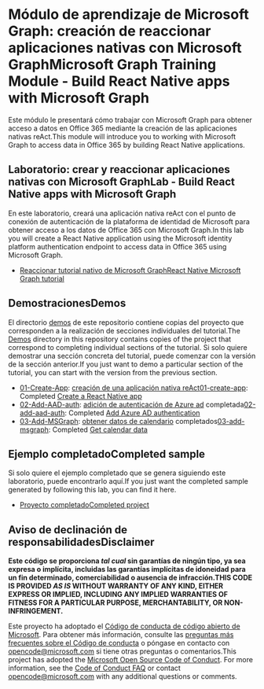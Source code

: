 # <a name="microsoft-graph-training-module---build-react-native-apps-with-microsoft-graph"></a><span data-ttu-id="b57f7-101">Módulo de aprendizaje de Microsoft Graph: creación de reaccionar aplicaciones nativas con Microsoft Graph</span><span class="sxs-lookup"><span data-stu-id="b57f7-101">Microsoft Graph Training Module - Build React Native apps with Microsoft Graph</span></span>

<span data-ttu-id="b57f7-102">Este módulo le presentará cómo trabajar con Microsoft Graph para obtener acceso a datos en Office 365 mediante la creación de las aplicaciones nativas reAct.</span><span class="sxs-lookup"><span data-stu-id="b57f7-102">This module will introduce you to working with Microsoft Graph to access data in Office 365 by building React Native applications.</span></span>

## <a name="lab---build-react-native-apps-with-microsoft-graph"></a><span data-ttu-id="b57f7-103">Laboratorio: crear y reaccionar aplicaciones nativas con Microsoft Graph</span><span class="sxs-lookup"><span data-stu-id="b57f7-103">Lab - Build React Native apps with Microsoft Graph</span></span>

<span data-ttu-id="b57f7-104">En este laboratorio, creará una aplicación nativa reAct con el punto de conexión de autenticación de la plataforma de identidad de Microsoft para obtener acceso a los datos de Office 365 con Microsoft Graph.</span><span class="sxs-lookup"><span data-stu-id="b57f7-104">In this lab you will create a React Native application using the Microsoft identity platform authentication endpoint to access data in Office 365 using Microsoft Graph.</span></span>

- [<span data-ttu-id="b57f7-105">Reaccionar tutorial nativo de Microsoft Graph</span><span class="sxs-lookup"><span data-stu-id="b57f7-105">React Native Microsoft Graph tutorial</span></span>](https://docs.microsoft.com/graph/tutorials/react-native)

## <a name="demos"></a><span data-ttu-id="b57f7-106">Demostraciones</span><span class="sxs-lookup"><span data-stu-id="b57f7-106">Demos</span></span>

<span data-ttu-id="b57f7-107">El directorio [demos](./demos) de este repositorio contiene copias del proyecto que corresponden a la realización de secciones individuales del tutorial.</span><span class="sxs-lookup"><span data-stu-id="b57f7-107">The [Demos](./demos) directory in this repository contains copies of the project that correspond to completing individual sections of the tutorial.</span></span> <span data-ttu-id="b57f7-108">Si solo quiere demostrar una sección concreta del tutorial, puede comenzar con la versión de la sección anterior.</span><span class="sxs-lookup"><span data-stu-id="b57f7-108">If you just want to demo a particular section of the tutorial, you can start with the version from the previous section.</span></span>

- <span data-ttu-id="b57f7-109">[01-Create-App](demos/01-create-app): [creación de una aplicación nativa reAct](https://docs.microsoft.com/graph/tutorials/react-native?tutorial-step=1)</span><span class="sxs-lookup"><span data-stu-id="b57f7-109">[01-create-app](demos/01-create-app): Completed [Create a React Native app](https://docs.microsoft.com/graph/tutorials/react-native?tutorial-step=1)</span></span>
- <span data-ttu-id="b57f7-110">[02-Add-AAD-auth](demos/02-add-aad-auth): [adición de autenticación de Azure ad](https://docs.microsoft.com/graph/tutorials/react-native?tutorial-step=3) completada</span><span class="sxs-lookup"><span data-stu-id="b57f7-110">[02-add-aad-auth](demos/02-add-aad-auth): Completed [Add Azure AD authentication](https://docs.microsoft.com/graph/tutorials/react-native?tutorial-step=3)</span></span>
- <span data-ttu-id="b57f7-111">[03-Add-MSGraph](demos/03-add-msgraph): [obtener datos de calendario](https://docs.microsoft.com/graph/tutorials/react-native?tutorial-step=4) completados</span><span class="sxs-lookup"><span data-stu-id="b57f7-111">[03-add-msgraph](demos/03-add-msgraph): Completed [Get calendar data](https://docs.microsoft.com/graph/tutorials/react-native?tutorial-step=4)</span></span>

## <a name="completed-sample"></a><span data-ttu-id="b57f7-112">Ejemplo completado</span><span class="sxs-lookup"><span data-stu-id="b57f7-112">Completed sample</span></span>

<span data-ttu-id="b57f7-113">Si solo quiere el ejemplo completado que se genera siguiendo este laboratorio, puede encontrarlo aquí.</span><span class="sxs-lookup"><span data-stu-id="b57f7-113">If you just want the completed sample generated by following this lab, you can find it here.</span></span>

- [<span data-ttu-id="b57f7-114">Proyecto completado</span><span class="sxs-lookup"><span data-stu-id="b57f7-114">Completed project</span></span>](demos/03-add-msgraph)

## <a name="disclaimer"></a><span data-ttu-id="b57f7-115">Aviso de declinación de responsabilidades</span><span class="sxs-lookup"><span data-stu-id="b57f7-115">Disclaimer</span></span>

<span data-ttu-id="b57f7-116">**Este código se proporciona *tal cual* sin garantías de ningún tipo, ya sea expresa o implícita, incluidas las garantías implícitas de idoneidad para un fin determinado, comerciabilidad o ausencia de infracción.**</span><span class="sxs-lookup"><span data-stu-id="b57f7-116">**THIS CODE IS PROVIDED *AS IS* WITHOUT WARRANTY OF ANY KIND, EITHER EXPRESS OR IMPLIED, INCLUDING ANY IMPLIED WARRANTIES OF FITNESS FOR A PARTICULAR PURPOSE, MERCHANTABILITY, OR NON-INFRINGEMENT.**</span></span>

<span data-ttu-id="b57f7-p102">Este proyecto ha adoptado el [Código de conducta de código abierto de Microsoft](https://opensource.microsoft.com/codeofconduct/). Para obtener más información, consulte las [preguntas más frecuentes sobre el Código de conducta](https://opensource.microsoft.com/codeofconduct/faq/) o póngase en contacto con [opencode@microsoft.com](mailto:opencode@microsoft.com) si tiene otras preguntas o comentarios.</span><span class="sxs-lookup"><span data-stu-id="b57f7-p102">This project has adopted the [Microsoft Open Source Code of Conduct](https://opensource.microsoft.com/codeofconduct/). For more information, see the [Code of Conduct FAQ](https://opensource.microsoft.com/codeofconduct/faq/) or contact [opencode@microsoft.com](mailto:opencode@microsoft.com) with any additional questions or comments.</span></span>
